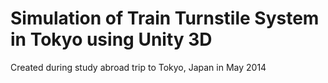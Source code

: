# Simulation of Train Turnstile System in Tokyo using Unity 3D

Created during study abroad trip to Tokyo, Japan in May 2014
